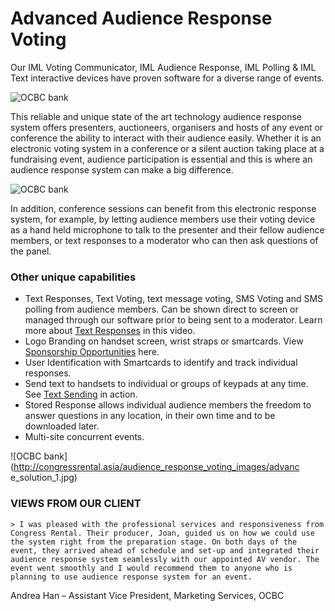 Advanced Audience Response Voting
=================================

Our IML Voting Communicator, IML Audience Response, IML Polling &amp; IML Text interactive devices have proven software for a diverse range of events.

![OCBC bank](/wp-content/uploads/2011/09/case__OCBC_3.jpg)

This reliable and unique state of the art technology audience response system offers presenters, auctioneers, organisers and hosts of any event or conference the ability to interact with their audience easily. Whether it is an electronic voting system in a conference or a silent auction taking place at a fundraising event, audience participation is essential and this is where an audience response system can make a big difference.

![OCBC bank](/wp-content/uploads/2011/09/case__OCBC_2.jpg)

In addition, conference sessions can benefit from this electronic response system, for example, by letting audience members use their voting device as a hand held microphone to talk to the presenter and their fellow audience members, or text responses to a moderator who can then ask questions of the panel.

### Other unique capabilities

 - Text Responses, Text Voting, text message voting, SMS Voting and SMS polling from audience members. Can be shown direct to screen or managed through our software prior to being sent to a moderator. Learn more about [Text Responses](http://www.youtube.com/user/CongressRental#p/u/6/I97R6pCjmlw) in this video.
 - Logo Branding on handset screen, wrist straps or smartcards. View [Sponsorship Opportunities](http://www.youtube.com/user/CongressRental#p/u/7/S9QTMP5Rq-k) here.
 - User Identification with Smartcards to identify and track individual responses.
 - Send text to handsets to individual or groups of keypads at any time. See [Text Sending](http://www.youtube.com/user/CongressRental#p/u/1/D6nSPTd1hAY) in action.
 - Stored Response allows individual audience members the freedom to answer questions in any location, in their own time and to be downloaded later.
 - Multi-site concurrent events.

![OCBC bank](http://congressrental.asia/audience_response_voting_images/advanc e_solution_1.jpg)

### VIEWS FROM OUR CLIENT

	> I was pleased with the professional services and responsiveness from Congress Rental. Their producer, Joan, guided us on how we could use the system right from the preparation stage. On both days of the event, they arrived ahead of schedule and set-up and integrated their audience response system seamlessly with our appointed AV vendor. The event went smoothly and I would recommend them to anyone who is planning to use audience response system for an event.

Andrea Han – Assistant Vice President, Marketing Services, OCBC
